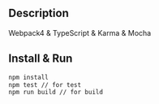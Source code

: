 ## Description

Webpack4 & TypeScript & Karma & Mocha 

## Install & Run

```bash
npm install
npm test // for test
npm run build // for build
```
